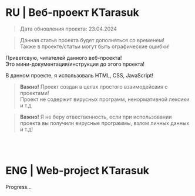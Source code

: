 <!--
     Автор: ktarasuk
     Для GitHub, рассказ о проекте 
-->

# RU | Веб-проект KTarasuk
> Дата обновления проекта: 23.04.2024

> Данная статья проекта будет дополняться со временем! <br>
> Также в проекте/статьи могут быть ографические ошибки!

Приветсвую, читателей данного веб-проекта! <br>
Это мини-документация/инструкция до этого проекта!<br>

В данном проекте, я использоваль HTML, CSS, JavaScript!

><b>Важно!</b> Проект создан в целах простого взаимодейсвия с проектами!<br>
Проект не содержит вирусных программ, ненормативной лексики и т.д

><b>Важно!</b> Я не беру отвественность, если при использовании проекта вы получили вирусные программы, взлом личных данных и т.д!

<br><br>



# ENG | Web-project KTarasuk

<p>Progress...</p>
